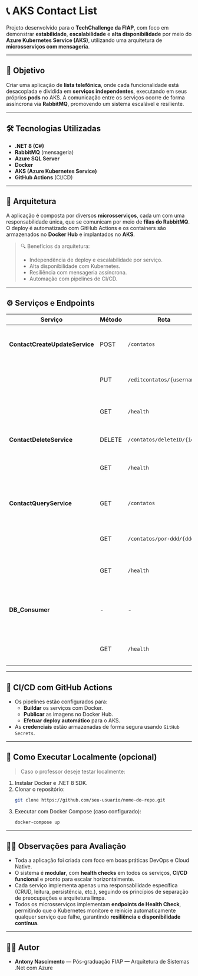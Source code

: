 # 📞 AKS Contact List

Projeto desenvolvido para o **TechChallenge da FIAP**, com foco em demonstrar **estabilidade**, **escalabilidade** e **alta disponibilidade** por meio do **Azure Kubernetes Service (AKS)**, utilizando uma arquitetura de **microsserviços com mensageria**.

---

## 🎯 Objetivo

Criar uma aplicação de **lista telefônica**, onde cada funcionalidade está desacoplada e dividida em **serviços independentes**, executando em seus próprios **pods** no AKS. A comunicação entre os serviços ocorre de forma assíncrona via **RabbitMQ**, promovendo um sistema escalável e resiliente.

---

## 🛠️ Tecnologias Utilizadas

- **.NET 8 (C#)**
- **RabbitMQ** (mensageria)
- **Azure SQL Server**
- **Docker**
- **AKS (Azure Kubernetes Service)**
- **GitHub Actions** (CI/CD)

---

## 🧱 Arquitetura

A aplicação é composta por diversos **microsserviços**, cada um com uma responsabilidade única, que se comunicam por meio de **filas do RabbitMQ**. O deploy é automatizado com GitHub Actions e os containers são armazenados no **Docker Hub** e implantados no **AKS**.

> 🔍 Benefícios da arquitetura:
> - Independência de deploy e escalabilidade por serviço.
> - Alta disponibilidade com Kubernetes.
> - Resiliência com mensageria assíncrona.
> - Automação com pipelines de CI/CD.

---

## ⚙️ Serviços e Endpoints

| Serviço | Método | Rota | Descrição |
|--------|--------|------|-----------|
| **ContactCreateUpdateService** | POST | `/contatos` | Cria um novo contato via fila de criação. |
|  | PUT | `/editcontatos/{username}` | Atualiza dados de um contato. |
|  | GET | `/health` | Retorna status de saúde do serviço. |
| **ContactDeleteService** | DELETE | `/contatos/deleteID/{id}` | Deleta contato por ID. |
|  | GET | `/health` | Retorna status de saúde do serviço. |
| **ContactQueryService** | GET | `/contatos` | Retorna lista completa de contatos. |
|  | GET | `/contatos/por-ddd/{ddd}` | Retorna lista filtrada por DDD. |
|  | GET | `/health` | Retorna status de saúde do serviço. |
| **DB_Consumer** | - | - | Consome mensagens e persiste dados no banco via EF Core. |
|  | GET | `/health` | Retorna status de saúde do serviço. |

---

## 🐳 CI/CD com GitHub Actions

- Os pipelines estão configurados para:
  - **Buildar** os serviços com Docker.
  - **Publicar** as imagens no Docker Hub.
  - **Efetuar deploy automático** para o AKS.
- As **credenciais** estão armazenadas de forma segura usando `GitHub Secrets`.

---

## 🧪 Como Executar Localmente (opcional)

> Caso o professor deseje testar localmente:

1. Instalar Docker e .NET 8 SDK.
2. Clonar o repositório:
   ```bash
   git clone https://github.com/seu-usuario/nome-do-repo.git
   ```
3. Executar com Docker Compose (caso configurado):
   ```bash
   docker-compose up
   ```

---

## 👨‍🏫 Observações para Avaliação

- Toda a aplicação foi criada com foco em boas práticas DevOps e Cloud Native.
- O sistema é **modular**, com **health checks** em todos os serviços, **CI/CD funcional** e pronto para escalar horizontalmente.
- Cada serviço implementa apenas uma responsabilidade específica (CRUD, leitura, persistência, etc.), seguindo os princípios de separação de preocupações e arquitetura limpa.
- Todos os microsserviços implementam **endpoints de Health Check**, permitindo que o Kubernetes monitore e reinicie automaticamente qualquer serviço que falhe, garantindo **resiliência e disponibilidade contínua**.

---

## 👨‍💻 Autor

- **Antony Nascimento** — Pós-graduação FIAP — Arquitetura de Sistemas .Net com Azure